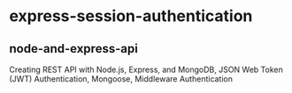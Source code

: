 # express-session-authentication
## node-and-express-api

Creating REST API with Node.js, Express, and MongoDB, JSON Web Token (JWT) Authentication, Mongoose, Middleware Authentication
